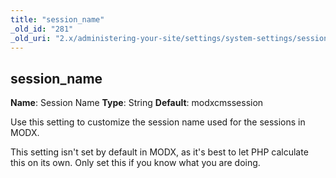 ```yaml
---
title: "session_name"
_old_id: "281"
_old_uri: "2.x/administering-your-site/settings/system-settings/session_name"
---
```


## session\_name

**Name**: Session Name
**Type**: String
**Default**: modxcmssession

Use this setting to customize the session name used for the sessions in MODX.

This setting isn't set by default in MODX, as it's best to let PHP calculate this on its own. Only set this if you know what you are doing.
